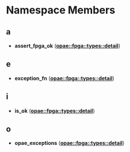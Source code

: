 # Namespace Members


## a

* **assert\_fpga\_ok** ([**opae::fpga::types::detail**](namespaceopae_1_1fpga_1_1types_1_1detail.md))


## e

* **exception\_fn** ([**opae::fpga::types::detail**](namespaceopae_1_1fpga_1_1types_1_1detail.md))


## i

* **is\_ok** ([**opae::fpga::types::detail**](namespaceopae_1_1fpga_1_1types_1_1detail.md))


## o

* **opae\_exceptions** ([**opae::fpga::types::detail**](namespaceopae_1_1fpga_1_1types_1_1detail.md))

